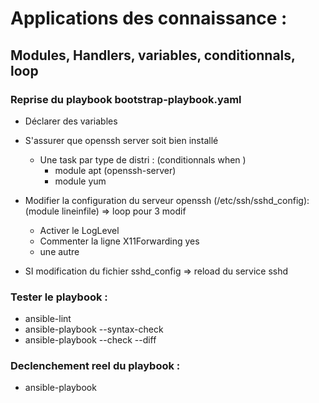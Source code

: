 # Applications des connaissance :

## Modules, Handlers, variables, conditionnals, loop

### Reprise du playbook bootstrap-playbook.yaml

- Déclarer des variables

- S'assurer que openssh server soit bien installé
  - Une task par type de distri : (conditionnals when )
    - module apt (openssh-server)
    - module yum

- Modifier la configuration du serveur openssh (/etc/ssh/sshd_config): (module lineinfile) => loop pour 3 modif
    - Activer le LogLevel
    - Commenter la ligne X11Forwarding yes
    - une autre 

- SI modification du fichier sshd_config => reload du service sshd


### Tester le playbook :

- ansible-lint
- ansible-playbook --syntax-check
- ansible-playbook --check --diff

### Declenchement reel du playbook :

- ansible-playbook